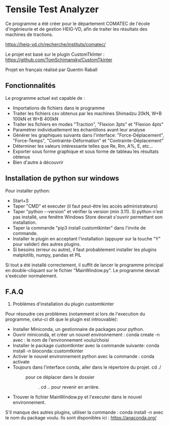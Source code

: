 # Tensile Test Analyzer

Ce programme a été créer pour le département COMATEC de l'école d'ingénieurie et de gestion HEIG-VD, afin de traiter les résultats des machines de tractions.

https://heig-vd.ch/recherche/instituts/comatec/

Le projet est basé sur le plugin CustomTkInter : https://github.com/TomSchimansky/CustomTkinter

Projet en français réalisé par Quentin Raball

## Fonctionnalités
Le programme actuel est capable de :
- Importations de fichiers dans le programme
- Traiter les fichiers csv obtenus par les machines Shimadzu 20kN, W+B 100kN et W+B 400kN
- Traiter les fichiers en modes "Traction", "Flexion 3pts" et "Flexion 4pts"
- Paramétrer individuellement les échantillons avant leur analyse
- Générer les graphiques suivants dans l'interface: "Force-Déplacement", "Force-Temps", "Contrainte-Déformation" et "Contrainte-Déplacement"
- Déterminer les valeurs intéressante telles que Re, Rm, A%, E, etc...
- Exporter sous forme graphique et sous forme de tableau les résultats obtenus
- Bien d'autre à découvrir


## Installation de python sur windows
Pour installer python:

- Start+S
- Taper "CMD" et executer (il faut peut-être les accès administrateurs)
- Taper "python --version" et vérifier la version (min 3.11). Si python n'est pas installé, une fenêtre Windows Store devrait s'ouvrir permettant son installation.
- Taper la commande "pip3 install customtkinter" dans l'invite de commande.
- Installer le plugin en acceptant l'installation (appuyer sur la touche "Y" pour valider) des autres plugins.
- Si besoins (erreur ou autre), il faut probablement installer les plugins matplotlib, numpy, pandas et PIL

Si tout a été installé correctement, il suffit de lancer le programme principal en double-cliquant sur le fichier "MainWindow.py". Le programme devrait s'exécuter normalement.




## F.A.Q

1) Problèmes d'installation du plugin customtkinter

Pour résoudre ces problèmes (notamment si lors de l'execution du programme, celui-ci dit que le plugin est introuvable):
- Installer Miniconda, un gestionnaire de packages pour python.
- Ouvrir miniconda, et créer un nouvel environnement : conda create -n <env-name> avec <env-name>: le nom de l'environnement voulu/choisi
- Installer le package customtkinter avec la commande suivante: conda install -n <env-name> bioconda::customtkinter
- Activer le nouvel environnement python avec la commande : conda activate <env-name>
- Toujours dans l'interface conda, aller dans le répertoire du projet. cd ./<dir> pour ce déplacer dans le dossier <dir>. cd .. pour revenir en arrière.
- Trouver le fichier MainWindow.py et l'executer dans le nouvel environnement.

S'il manque des autres plugins, utiliser la commande : conda install -n <env-name> <package> avec <package> le nom du package voulu. Ils sont disponibles ici : https://anaconda.org/
